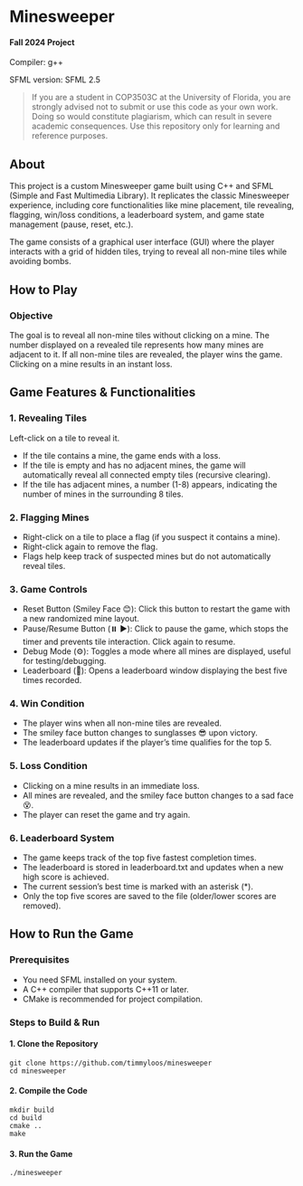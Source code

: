 <!--
Name: Timmy Loos
Section: #11969
UFL email: tloos@ufl.edu
System: macOS

SFML version: SFML 2.5
IDE: CLion
Other notes: Didn't use config, columns, rows, and mines can be changed in main.
-->
# Minesweeper 
#### Fall 2024 Project
> 
Compiler: g++
>
SFML version: SFML 2.5
>
>If you are a student in COP3503C at the University of Florida, you are strongly advised not to submit or use this code as your own work. Doing so would constitute plagiarism, which can result in severe academic consequences. Use this repository only for learning and reference purposes.
## About 
This project is a custom Minesweeper game built using C++ and SFML (Simple and Fast Multimedia Library). It replicates the classic Minesweeper experience, including core functionalities like mine placement, tile revealing, flagging, win/loss conditions, a leaderboard system, and game state management (pause, reset, etc.).
>
The game consists of a graphical user interface (GUI) where the player interacts with a grid of hidden tiles, trying to reveal all non-mine tiles while avoiding bombs.
>
## How to Play
### Objective
The goal is to reveal all non-mine tiles without clicking on a mine.
The number displayed on a revealed tile represents how many mines are adjacent to it.
If all non-mine tiles are revealed, the player wins the game.
Clicking on a mine results in an instant loss.
>
## Game Features & Functionalities
### 1. Revealing Tiles
Left-click on a tile to reveal it.
* If the tile contains a mine, the game ends with a loss.
* If the tile is empty and has no adjacent mines, the game will automatically reveal all connected empty tiles (recursive clearing).
* If the tile has adjacent mines, a number (1-8) appears, indicating the number of mines in the surrounding 8 tiles.
### 2. Flagging Mines
* Right-click on a tile to place a flag (if you suspect it contains a mine).
* Right-click again to remove the flag.
* Flags help keep track of suspected mines but do not automatically reveal tiles.
### 3. Game Controls
* Reset Button (Smiley Face 😊): Click this button to restart the game with a new randomized mine layout.
* Pause/Resume Button (⏸️ ▶️): Click to pause the game, which stops the timer and prevents tile interaction. Click again to resume.
* Debug Mode (⚙️): Toggles a mode where all mines are displayed, useful for testing/debugging.
* Leaderboard (📜): Opens a leaderboard window displaying the best five times recorded.
### 4. Win Condition
* The player wins when all non-mine tiles are revealed.
* The smiley face button changes to sunglasses 😎 upon victory.
* The leaderboard updates if the player’s time qualifies for the top 5.
### 5. Loss Condition
* Clicking on a mine results in an immediate loss.
* All mines are revealed, and the smiley face button changes to a sad face 😵.
* The player can reset the game and try again.
### 6. Leaderboard System
* The game keeps track of the top five fastest completion times.
* The leaderboard is stored in leaderboard.txt and updates when a new high score is achieved.
* The current session’s best time is marked with an asterisk (*).
* Only the top five scores are saved to the file (older/lower scores are removed).

## How to Run the Game
### Prerequisites
* You need SFML installed on your system.
* A C++ compiler that supports C++11 or later.
* CMake is recommended for project compilation.
### Steps to Build & Run
#### 1. Clone the Repository 
```
git clone https://github.com/timmyloos/minesweeper
cd minesweeper
```
#### 2. Compile the Code
```
mkdir build
cd build
cmake ..
make
```
#### 3. Run the Game
```
./minesweeper
```


